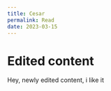 ```yaml
---
title: Cesar
permalink: Read
date: 2023-03-15
---
```

# Edited content
Hey, newly edited content, i like it
